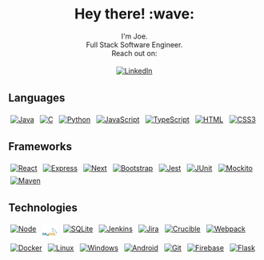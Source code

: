 <h1 align='center'>Hey there! :wave:</h1>

<p align='center'>
  I'm Joe.
  <br>Full Stack Software Engineer.
  <br>Reach out on:
</p>

<p align="center">
  <a href="https://www.linkedin.com/in/joseph-mcerlean/" target="_blank" rel="noopener noreferrer"> <img src="https://cdn.svgporn.com/logos/linkedin-icon.svg" alt="LinkedIn" height="30" style="vertical-align:top; margin:4px"></a>
</p>

## Languages
<p>
  <a href="https://www.java.com/en/"> <img src="https://cdn.svgporn.com/logos/java.svg" alt="Java" height="30" style="vertical-align:top; margin:4px"></a>
  <a href="https://www.iso.org/standard/74528.html"> <img src="https://img.icons8.com/color/452/c-programming.png" alt="C" height="30" style="vertical-align:top; margin:4px"></a> 
  <a href="https://www.python.org/"> <img src="https://cdn.svgporn.com/logos/python.svg" alt="Python" height="30" style="vertical-align:top; margin:4px"></a>
  <a href="https://developer.mozilla.org/en-US/docs/Web/JavaScript" target="_blank" rel="noopener noreferrer"> <img src="https://cdn.svgporn.com/logos/javascript.svg" alt="JavaScript" height="30" style="vertical-align:top; margin:4px"></a>
  <a href="https://www.typescriptlang.org/"> <img src="https://cdn.svgporn.com/logos/typescript-icon.svg" alt="TypeScript" height="30" style="vertical-align:top; margin:4px"></a>
  <a href="https://html.com/"> <img src="https://cdn.svgporn.com/logos/html-5.svg" alt="HTML" height="30" style="vertical-align:top; margin:4px"></a>
  <a href="https://www.w3.org/Style/CSS/Overview.en.html"> <img src="https://cdn.svgporn.com/logos/css-3.svg" alt="CSS3" height="30" style="vertical-align:top; margin:4px"></a>
</p>

## Frameworks
<p>
  <a href="https://reactjs.org/" target="_blank" rel="noopener noreferrer"> <img src="https://cdn.svgporn.com/logos/react.svg" alt="React" height="30" style="vertical-align:top; margin:4px"></a>
  <a href="https://expressjs.com/"> <img src="https://d2eip9sf3oo6c2.cloudfront.net/tags/images/000/000/359/full/expressjslogo.png" alt="Express" height="30" style="vertical-align:top; margin:4px"></a>
      <a href="https://nextjs.org/" target="_blank" rel="noopener noreferrer"> <img src="https://cdn.svgporn.com/logos/nextjs-icon.svg" alt="Next" height="30" style="vertical-align:top; margin:4px"></a>
  <a href="https://getbootstrap.com/"> <img src="https://cdn.svgporn.com/logos/bootstrap.svg" alt="Bootstrap" height="30" style="vertical-align:top; margin:4px"></a>
  <a href="https://jestjs.io/"> <img src="https://cdn.svgporn.com/logos/jest.svg" alt="Jest" height="30" style="vertical-align:top; margin:4px"></a>
  <a href="https://junit.org/junit5/"> <img src="https://w7.pngwing.com/pngs/928/911/png-transparent-junit-software-testing-spring-framework-unit-testing-java-others-miscellaneous-text-trademark.png" alt="JUnit" height="30" style="vertical-align:top; margin:4px"></a>
  <a href="https://site.mockito.org/"> <img src="https://github.com/mockito/mockito.github.io/raw/master/img/logo%402x.png" alt="Mockito" height="30" style="vertical-align:top; margin:4px"></a>
  <a href="https://maven.apache.org/"> <img src="https://cdn.svgporn.com/logos/maven.svg" alt="Maven" height="30" style="vertical-align:top; margin:4px"></a>
</p>

## Technologies
<p>
  <a href="https://nodejs.org/"> <img src="https://cdn.svgporn.com/logos/nodejs.svg" alt="Node" height="30" style="vertical-align:top; margin:4px"></a>
  <a href="https://www.mysql.com/"> <img src="https://raw.githubusercontent.com/devicons/devicon/master/icons/mysql/mysql-original-wordmark.svg" alt="MySQL" height="30" style="vertical-align:top; margin:4px"></a>
  <a href="https://www.sqlite.org/index.html"> <img src="https://upload.wikimedia.org/wikipedia/commons/thumb/9/97/Sqlite-square-icon.svg/1200px-Sqlite-square-icon.svg.png" alt="SQLite" height="30" style="vertical-align:top; margin:4px"></a>
  <a href="https://www.jenkins.io/"> <img src="https://cdn.svgporn.com/logos/jenkins.svg" alt="Jenkins" height="30" style="vertical-align:top; margin:4px"></a>
  <a href="https://www.atlassian.com/software/jira"> <img src="https://wac-cdn.atlassian.com/dam/jcr:0b915e87-bb12-4795-8d4a-966ce618f2c0/Jira%20Software-icon-blue.svg" alt="Jira" height="30" style="vertical-align:top; margin:4px"></a>
  <a href="https://www.atlassian.com/software/crucible"> <img src="https://cdn.svgporn.com/logos/crucible.svg" alt="Crucible" height="30" style="vertical-align:top; margin:4px"></a>
  <a href="https://webpack.js.org/"> <img src="https://cdn.svgporn.com/logos/webpack.svg" alt="Webpack" height="30" style="vertical-align:top; margin:4px"></a>
  <a href="https://docker.com/"> <img src="https://www.docker.com/sites/default/files/d8/styles/role_icon/public/2019-07/vertical-logo-monochromatic.png" alt="Docker" height="30" style="vertical-align:top; margin:4px"></a>
  <a href="https://www.linux.org/"> <img src="https://cdn.svgporn.com/logos/linux-tux.svg" alt="Linux" height="30" style="vertical-align:top; margin:4px"></a> 
  <a href="https://www.microsoft.com/en-gb/windows"> <img src="https://cdn.svgporn.com/logos/microsoft-windows.svg" alt="Windows" height="30" style="vertical-align:top; margin:4px"></a> 
  <a href="https://www.android.com/"> <img src="https://cdn.svgporn.com/logos/android-icon.svg" alt="Android" height="30" style="vertical-align:top; margin:4px"></a>
  <a href="https://www.github.com/JoeMcErlean/"> <img src="https://cdn.svgporn.com/logos/github-icon.svg" alt="Git" height="30" style="vertical-align:top; margin:4px"></a>   
  <a href="https://firebase.google.com/"> <img src="https://cdn.svgporn.com/logos/firebase.svg" alt="Firebase" height="30" style="vertical-align:top; margin:4px"></a>
  <a href="https://flask.palletsprojects.com/en/2.0.x/"> <img src="https://www.pngitem.com/pimgs/m/159-1595977_flask-python-logo-hd-png-download.png" alt="Flask" height="30" style="vertical-align:top; margin:4px"></a>
</p>
